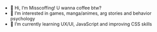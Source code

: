- 👋 Hi, I’m Misscoffing! U wanna coffee btw?
- 👀 I’m interested in games, manga/animes, arg stories and behavior psychology
- 🌱 I’m currently learning UX/UI, JavaScript and improving CSS skills
<!---
Misscoffing/Misscoffing is a ✨ special ✨ repository because its `README.md` (this file) appears on your GitHub profile.
You can click the Preview link to take a look at your changes.
--->
